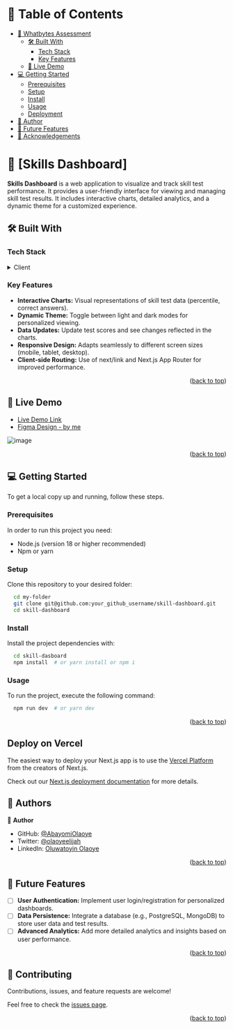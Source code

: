 # 📗 Table of Contents

- [📖 Whatbytes Assessment](#about-project)
  - [🛠 Built With](#built-with)
    - [Tech Stack](#tech-stack)
    - [Key Features](#key-features)
  - [🚀 Live Demo](#live-demo)
- [💻 Getting Started](#getting-started)
  - [Prerequisites](#prerequisites)
  - [Setup](#setup)
  - [Install](#install)
  - [Usage](#usage)
  - [Deployment](#deployment)
- [👥 Author](#authors)
- [🔭 Future Features](#future-features)
- [🙏 Acknowledgements](#acknowledgements)


# 📖 [Skills Dashboard] <a name="about-project"></a>

**Skills Dashboard** is a web application to visualize and track skill test performance. It provides a user-friendly interface for viewing and managing skill test results. It includes interactive charts, detailed analytics, and a dynamic theme for a customized experience.

## 🛠 Built With <a name="built-with"></a>

### Tech Stack <a name="tech-stack"></a>


<details>
  <summary>Client</summary>
  <ul>
    <li><a href="https://reactjs.org/">React.js</a></li>
    <li><a href="https://nextjs.org/">Next.js</a></li>
    <li><a href="https://tailwindcss.com/">Tailwind CSS</a></li>
    <li><a href="https://formik.org/">Formik</a></li>
    <li><a href="https://github.com/jquense/yup">Yup</a></li>
    <li><a href="https://www.chartjs.org/">Chart.js</a></li>
    <li><a href="https://www.npmjs.com/package/react-chartjs-2">react-chartjs-2</a></li>
    <li><a href="https://www.npmjs.com/package/next-themes">next-themes</a></li>
  </ul>
</details>

### Key Features <a name="key-features"></a>

- **Interactive Charts:** Visual representations of skill test data (percentile, correct answers).
- **Dynamic Theme:** Toggle between light and dark modes for personalized viewing.
- **Data Updates:** Update test scores and see changes reflected in the charts.
- **Responsive Design:** Adapts seamlessly to different screen sizes (mobile, tablet, desktop).
- **Client-side Routing:** Use of next/link and Next.js App Router for improved performance.

<p align="right">(<a href="#readme-top">back to top</a>)</p>


## 🚀 Live Demo <a name="live-demo"></a>

- [Live Demo Link](https://whatbytes-assessment-theta.vercel.app/)
- [Figma Design - by me](https://www.figma.com/design/JVPa3F96GlwVJPjRqFhJdj/Whatbytes?node-id=0-1&t=oeX0UL1AonST6r0K-1)

![image](https://github.com/user-attachments/assets/e98f8ee4-61a1-42cb-90ee-eba3d94120f3)


<p align="right">(<a href="#readme-top">back to top</a>)</p>


## 💻 Getting Started <a name="getting-started"></a>


To get a local copy up and running, follow these steps.

### Prerequisites

In order to run this project you need:

- Node.js (version 18 or higher recommended)
- Npm or yarn

### Setup

Clone this repository to your desired folder:

```sh
  cd my-folder
  git clone git@github.com:your_github_username/skill-dashboard.git
  cd skill-dashboard
```
### Install

Install the project dependencies with:

```sh
  cd skill-dasboard
  npm install  # or yarn install or npm i
```

### Usage

To run the project, execute the following command:

```sh
  npm run dev  # or yarn dev
```

<p align="right">(<a href="#readme-top">back to top</a>)</p>


## Deploy on Vercel

The easiest way to deploy your Next.js app is to use the [Vercel Platform](https://vercel.com/new?utm_medium=default-template&filter=next.js&utm_source=create-next-app&utm_campaign=create-next-app-readme) from the creators of Next.js.

Check out our [Next.js deployment documentation](https://nextjs.org/docs/app/building-your-application/deploying) for more details.
<a name="readme-top"></a>


## 👥 Authors <a name="authors"></a>

👤 **Author**

- GitHub: [@AbayomiOlaoye](https://github.com/AbayomiOlaoye)
- Twitter: [@olaoyeelijah](https://twitter.com/olaoyeelijah)
- LinkedIn: [Oluwatoyin Olaoye](https://linkedin.com/in/oluwatoyinolaoye)

<p align="right">(<a href="#readme-top">back to top</a>)</p>


## 🔭 Future Features <a name="future-features"></a>

- [ ] **User Authentication:**  Implement user login/registration for personalized dashboards.
- [ ] **Data Persistence:** Integrate a database (e.g., PostgreSQL, MongoDB) to store user data and test results.
- [ ] **Advanced Analytics:** Add more detailed analytics and insights based on user performance.

<p align="right">(<a href="#readme-top">back to top</a>)</p>


## 🤝 Contributing <a name="contributing"></a>

Contributions, issues, and feature requests are welcome!

Feel free to check the [issues page](../../issues/).

<p align="right">(<a href="#readme-top">back to top</a>)</p>
